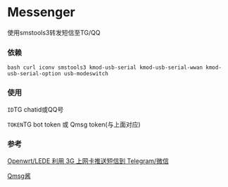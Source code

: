 # Messenger

使用smstools3转发短信至TG/QQ

### 依赖

`bash curl iconv smstools3 kmod-usb-serial kmod-usb-serial-wwan kmod-usb-serial-option usb-modeswitch`

### 使用

`ID`TG chatid或QQ号

`TOKEN`TG bot token 或 Qmsg token(与上面对应)

### 参考

[Openwrt/LEDE 利用 3G 上网卡推送短信到 Telegram/微信](https://lte.pw/lede-openwrt-smstools3-push-sms-to-telegram.html)

[Qmsg酱](https://qmsg.zendee.cn/api.html)